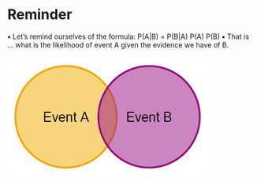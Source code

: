# Reminder

**▪** Let’s remind ourselves of the formula:
P(A|B) = P(B|A) P(A)
P(B)
**▪** That is … what is the likelihood of event A
given the evidence we have of B.

![VennDiagram?](BayesVennDiagram.png)

